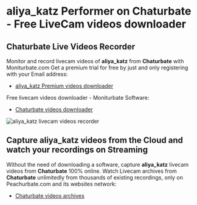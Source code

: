 # aliya_katz Performer on Chaturbate - Free LiveCam videos downloader

## Chaturbate Live Videos Recorder

Monitor and record livecam videos of **aliya_katz** from **Chaturbate** with Moniturbate.com
Get a premium trial for free by just and only registering with your Email address:
* [aliya_katz Premium videos downloader](https://moniturbate.com/request-demo-licence-key.html)

Free livecam videos downloader - Moniturbate Software:
* [Chaturbate videos downloader](https://moniturbate.com/moniturbate-download-software.html)

![aliya_katz livecam videos recorder](https://peachurnet.com/templates/moniturbate-software.png)


## Capture aliya_katz videos from the Cloud and watch your recordings on Streaming

Without the need of downloading a software, capture **aliya_katz** livecam videos from **Chaturbate** 100% online.
Watch Livecam archives from **Chaturbate** unlimitedly from thousands of existing recordings, only on Peachurbate.com and its websites network:
* [Chaturbate videos archives](https://peachurnet.com/)